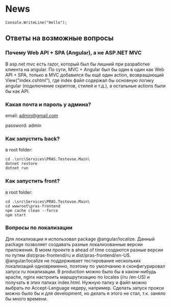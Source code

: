 # News

    Console.WriteLine("Hello");

## Ответы на возможные вопросы

### Почему Web API + SPA (Angular), а не ASP.NET MVC

В asp.net mvc есть razor, который был бы лишний при разработке клиента на angular. По сути, MVC + Angular был бы один в один как Web API + SPA, только в MVC добавился бы ещё один action, возвращающий View("index.cshtml"), где index файл содержал бы основную логику angular (подключение скриптов, стилей и т.д.), а остальные actions были бы как API.

### Какая почта и пароль у админа?
email: admin@gmail.com

password: admin
### Как запустить back?
в root folder:
```
cd .\src\Services\PRAS.Testovoe.Main\
dotnet restore
dotnet run
```
### Как запустить front?
в root folder:
```
cd .\src\Services\PRAS.Testovoe.Main\
cd wwwroot\pras-frontend
npm cache clean --force
npm start
```
### Вопросы по локализации
 Для локализации я использовал package @angular/localize. Данный package позволяет создавать разные локализованные версии приложения. В моем проекте в ahead of time создаются разные версии по путям dist/pras-frontend/ru и dist/pras-frontend/en-US. @angular/localize не поддерживает тестирование нескольких локализаций одновременно, поэтому по умолчанию я сконфигурировал запуск ru локализации. В production можно было бы в каком-нибудь apache, nginx настроить маршрутизацию по locales (/ru /en-US) и получать в этих папках index.html. Нужную папку и файл можно выбрать по Accept-Language хедеру, например. Сделать запуск прокси можно было бы и для development, но делать я этого не стал, т.к. заняло бы много времени. 